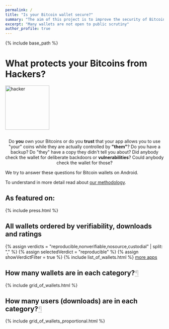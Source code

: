 ```yaml
---
permalink: /
title: "Is your Bitcoin wallet secure?"
summary: "The aim of this project is to improve the security of Bitcoin wallets by examining the application code for possible back-doors and other vulnerabilities."
excerpt: "Many wallets are not open to public scrutiny"
author_profile: true
---
```


{% include base_path %}
<script>
  window.wallets = {% include allAppList.html %}
</script>
<script src="{{ base_path }}/assets/js/hero-search.js"></script>

<div class="page-section">

<h1 id="all-wallets-ordered-by-verifiability-downloads-and-ratings">What protects your Bitcoins from Hackers?</h1>

<img src="{{ base_path }}/images/hacker-bg.png" alt="hacker" style="height:10em;margin:0 0em 1em 0" />
<p style="text-align:center">
  Do <strong>you</strong> own your Bitcoins or do you <strong>trust</strong> that your app allows you to use "your"
  coins while they are actually controlled by <strong>"them"</strong>? Do you have a backup? Do
  "they" have a copy they didn't tell you about? Did anybody check the wallet for deliberate backdoors
  or <strong>vulnerabilities</strong>? Could anybody check the wallet for those?
</p><p>
  We try to answer these questions for Bitcoin wallets on Android.
</p><p>
  To understand in more detail read about <a title="our methodology"
  href="{{ base_path }}/methodology/">our methodology</a>.
</p>
</div>


<h2 class="section-label">As featured on:</h2>

{% include press.html %}


<h2 class="section-label">All wallets ordered by verifiability, downloads and ratings</h2>

{% assign verdicts = "reproducible,nonverifiable,nosource,custodial" | split: "," %}
{% assign selectedVerdict = "reproducible" %}
{% assign showVerdictFilter = true %}
{% include list_of_wallets.html %}
<a href="{{ base_path }}/moreApps">more apps</a>


<h2 class="section-label">How many wallets are in each category?<a href="#gridOfWallets1" style="color:#ccc">&para;</a></h2>

{% include grid_of_wallets.html %}


<h2 class="section-label">How many users (downloads) are in each category?<a href="#gridOfWallets2" style="color:#ccc">&para;</a></h2>

{% include grid_of_wallets_proportional.html %}

